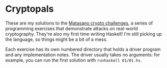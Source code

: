 # Cryptopals

These are my solutions to the [Matasano crypto challenges](https://cryptopals.com), a series of programming exercises that demonstrate attacks on real-world cryptography. They're also my first time writing Haskell! I'm still picking up the language, so things might be a bit of a mess.

Each exercise has its own numbered directory that holds a driver program and any implementation notes. The driver usually takes no arguments: for example, you can run the first solution with `runhaskell 01/01.hs`.

